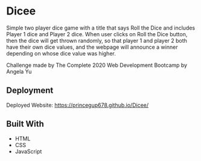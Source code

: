 # Dicee

Simple two player dice game with a title that says Roll the Dice and includes Player 1 dice and Player 2 dice. When user clicks on Roll the Dice button, then the dice will get thrown randomly, so that player 1 and player 2 both have their own dice values, and the webpage will announce a winner depending on whose dice value was higher. 

Challenge made by The Complete 2020 Web Development Bootcamp by Angela Yu


## Deployment

Deployed Website: https://princegup678.github.io/Dicee/
## Built With

  - HTML
  - CSS
  - JavaScript
